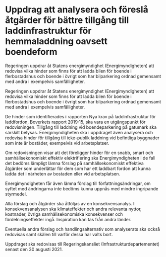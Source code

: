 # Uppdrag att analysera och föreslå åtgärder för bättre tillgång till laddinfrastruktur för hemmaladdning oavsett boendeform

Regeringen uppdrar åt Statens energimyndighet (Energimyndigheten) att redovisa vilka hinder som finns för att ladda bilen för boende i flerbostadshus och boende i övrigt som har bilparkering ordnad gemensamt med andra i exempelvis samfälligheter.

Regeringen uppdrar åt Statens energimyndighet (Energimyndigheten) att redovisa vilka hinder som finns för att ladda bilen för boende i flerbostadshus och boende i övrigt som har bilparkering ordnad gemensamt med andra i exempelvis samfälligheter.

De hinder som identifierades i rapporten Nya krav på laddinfrastruktur för laddfordon, Boverkets rapport 2019:15, ska vara en utgångspunkt för redovisningen. Tillgång till laddning vid boendeparkering på gatumark ska särskilt belysas. Energimyndigheten ska i uppdraget även analysera och redovisa hinder för tillgång till icke-publik laddning vid befintliga byggnader som inte är bostäder, exempelvis vid arbetsplatser.

Om redovisningen visar att det föreligger hinder för en snabb, smart och samhällsekonomiskt effektiv elektrifiering ska Energimyndigheten i de fall det bedöms lämpligt lämna förslag på samhällsekonomiskt effektiva åtgärder som underlättar för dem som har ett laddbart fordon att kunna ladda det i närheten av bostaden eller vid arbetsplatsen.

Energimyndigheten får även lämna förslag till författningsändringar, om syftet med ändringarna inte bedöms kunna uppnås med mindre ingripande styrmedel.

Alla förslag och åtgärder ska åtföljas av en konsekvensanalys. I konsekvensanalysen ska klimateffekter och andra relevanta nyttor, kostnader, övriga samhällsekonomiska konsekvenser och fördelningseffekter ingå. Inspiration kan tas från andra länder.

Eventuella andra förslag och handlingsalternativ som analyserats ska också redovisas samt skälen till varför dessa har valts bort.

Uppdraget ska redovisas till Regeringskansliet (Infrastrukturdepartementet) senast den 30 augusti 2021.
